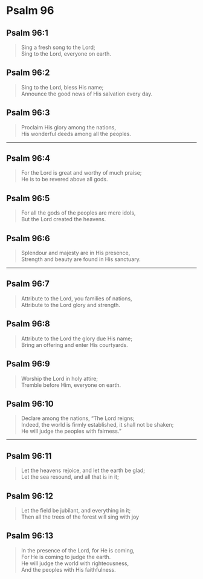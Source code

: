 # Psalm 96

## Psalm 96:1

> Sing a fresh song to the Lord;  
> Sing to the Lord, everyone on earth.

## Psalm 96:2

> Sing to the Lord, bless His name;  
> Announce the good news of His salvation every day.

## Psalm 96:3

> Proclaim His glory among the nations,  
> His wonderful deeds among all the peoples.

---

## Psalm 96:4

> For the Lord is great and worthy of much praise;  
> He is to be revered above all gods.

## Psalm 96:5

> For all the gods of the peoples are mere idols,  
> But the Lord created the heavens.

## Psalm 96:6

> Splendour and majesty are in His presence,  
> Strength and beauty are found in His sanctuary.

---

## Psalm 96:7

> Attribute to the Lord, you families of nations,  
> Attribute to the Lord glory and strength.

## Psalm 96:8

> Attribute to the Lord the glory due His name;  
> Bring an offering and enter His courtyards.

## Psalm 96:9

> Worship the Lord in holy attire;  
> Tremble before Him, everyone on earth.

## Psalm 96:10

> Declare among the nations, “The Lord reigns;  
> Indeed, the world is firmly established, it shall not be shaken;  
> He will judge the peoples with fairness.”

---

## Psalm 96:11

> Let the heavens rejoice, and let the earth be glad;  
> Let the sea resound, and all that is in it;

## Psalm 96:12

> Let the field be jubilant, and everything in it;  
> Then all the trees of the forest will sing with joy

## Psalm 96:13

> In the presence of the Lord, for He is coming,  
> For He is coming to judge the earth.  
> He will judge the world with righteousness,  
> And the peoples with His faithfulness.
